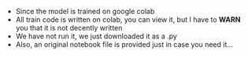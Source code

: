 * Since the model is trained on google colab
* All train code is written on colab, you can view it, but I have to **WARN** you that it is not decently written
* We have not run it, we just downloaded it as a .py
* Also, an original notebook file is provided just in case you need it...
